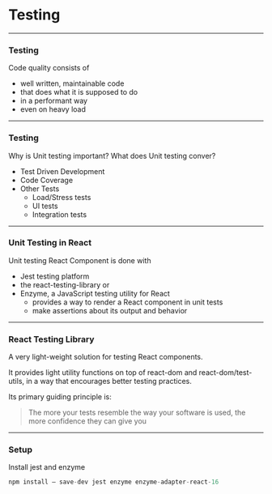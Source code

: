 # Testing

---
### Testing
Code quality consists of
- well written, maintainable code
- that does what it is supposed to do
- in a performant way
- even on heavy load

---
### Testing
Why is Unit testing important?
What does Unit testing conver?

- Test Driven Development
- Code Coverage
- Other Tests
    - Load/Stress tests
    - UI tests
    - Integration tests

---
### Unit Testing in React
Unit testing React Component is done with
- Jest testing platform
- the react-testing-library 
 or
- Enzyme, a JavaScript testing utility for React
    - provides a way to render a React component in  unit tests 
    - make assertions about its output and behavior


---
### React Testing Library
A very light-weight solution for testing React components. 

It provides light utility functions on top of react-dom and 
react-dom/test-utils, in a way that encourages better testing 
practices. 

Its primary guiding principle is:

> The more your tests resemble the way your software is used, 
the more confidence they can give you


---
### Setup
Install jest and enzyme 
```js
npm install — save-dev jest enzyme enzyme-adapter-react-16
```